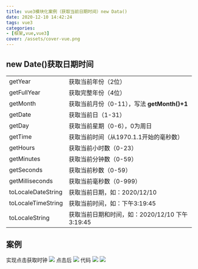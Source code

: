 ```yaml
---
title: vue3模块化案例（获取当前日期时间）new Data()
date: 2020-12-10 14:42:24
tags: vue3
categories: 
- [框架,vue,vue3]
cover: /assets/cover-vue.png
---
```

## new Date()获取日期时间
| | |
| --- | --- |
|getYear|获取当前年份（2位）|
|getFullYear|获取完整年份（4位）|
|getMonth|获取当前月份（0-11），写法 __getMonth()+1__|
|getDate|获取当前日（1-31）|
|getDay|获取当前星期（0-6），0为周日|
|getTime|获取当前时间（从1970.1.1开始的毫秒数）|
|getHours|获取当前小时数（0-23）|
|getMinutes|获取当前分钟数（0-59）|
|getSeconds|获取当前秒数（0-59）|
|getMilliseconds|获取当前毫秒数（0-999）|
|toLocaleDateString|获取当前日期，如：2020/12/10|
|toLocaleTimeString|获取当前时间，如：下午3:19:45|
|toLocaleString|获取当前日期和时间，如：2020/12/10 下午3:19:45|

## 案例
实现点击获取时钟
![](3.png)
点击后
![](4.png)
代码
![](1.png)
![](2.png)


